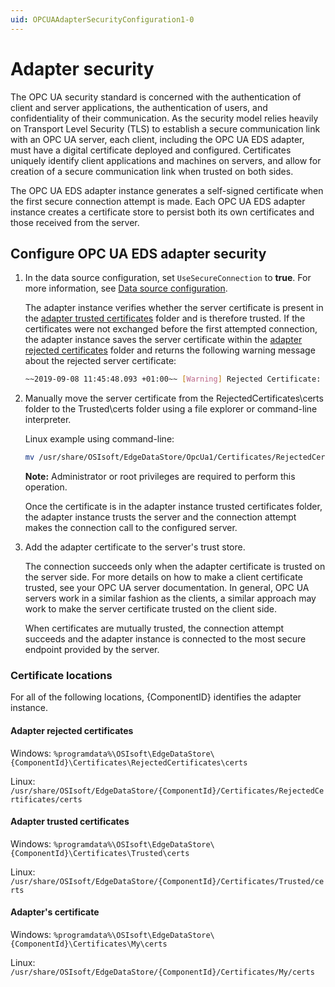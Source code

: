 ```yaml
---
uid: OPCUAAdapterSecurityConfiguration1-0
---
```


# Adapter security

The OPC UA security standard is concerned with the authentication of client and server applications, the authentication of users, and confidentiality of their communication. As the security model relies heavily on Transport Level Security (TLS) to establish a secure communication link with an OPC UA server, each client, including the OPC UA EDS adapter, must have a digital certificate deployed and configured. Certificates uniquely identify client applications and machines on servers, and allow for creation of a secure communication link when trusted on both sides.

The OPC UA EDS adapter instance generates a self-signed certificate when the first secure connection attempt is made. Each OPC UA EDS adapter instance creates a certificate store to persist both its own certificates and those received from the server.

## Configure OPC UA EDS adapter security

1. In the data source configuration, set `UseSecureConnection` to **true**. For more information, see [Data source configuration](xref:OPCUADataSourceConfiguration1-0).

   The adapter instance verifies whether the server certificate is present in the [adapter trusted certificates](#adapter-trusted-certificates) folder and is therefore trusted. If the certificates were not exchanged before the first attempted connection, the adapter instance saves the server certificate within the [adapter rejected certificates](#adapter-rejected-certificates) folder and returns the following warning message about the rejected server certificate:

   ```bash
   ~~2019-09-08 11:45:48.093 +01:00~~ [Warning] Rejected Certificate: "DC=MyServer.MyDomain.int, O=Prosys OPC, CN=Simulation
   ```

2. Manually move the server certificate from the RejectedCertificates\certs folder to the Trusted\certs folder using a file explorer or command-line interpreter.

   Linux example using command-line:

   ```bash
   mv /usr/share/OSIsoft/EdgeDataStore/OpcUa1/Certificates/RejectedCertificates/certs/SimulationServer\ \[F9823DCF607063DBCECCF6F8F39FD2584F46AEBB\].der /usr/share/OSIsoft/EdgeDataStore/OpcUa1/Certificates/Trusted/certs/
   ```

   **Note:** Administrator or root privileges are required to perform this operation.

   Once the certificate is in the adapter instance trusted certificates folder, the adapter instance trusts the server and the connection attempt makes the connection call to the configured server.
  
3. Add the adapter certificate to the server's trust store.

   The connection succeeds only when the adapter certificate is trusted on the server side. For more details on how to make a client certificate trusted, see your OPC UA server documentation. In general, OPC UA servers work in a similar fashion as the clients, a similar approach may work to make the server certificate trusted on the client side.
   
   When certificates are mutually trusted, the connection attempt succeeds and the adapter instance is connected to the most secure endpoint provided by the server.

### Certificate locations

For all of the following locations, {ComponentID} identifies the adapter instance.

#### Adapter rejected certificates

Windows: `%programdata%\OSIsoft\EdgeDataStore\{ComponentId}\Certificates\RejectedCertificates\certs`

Linux: `/usr/share/OSIsoft/EdgeDataStore/{ComponentId}/Certificates/RejectedCertificates/certs`


#### Adapter trusted certificates

Windows: `%programdata%\OSIsoft\EdgeDataStore\{ComponentId}\Certificates\Trusted\certs`

Linux: `/usr/share/OSIsoft/EdgeDataStore/{ComponentId}/Certificates/Trusted/certs`


#### Adapter's certificate

Windows: `%programdata%\OSIsoft\EdgeDataStore\{ComponentId}\Certificates\My\certs`

Linux: `/usr/share/OSIsoft/EdgeDataStore/{ComponentId}/Certificates/My/certs`

